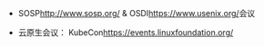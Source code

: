 - SOSP<http://www.sosp.org/> &  OSDI<https://www.usenix.org/>会议

- 云原生会议： KubeCon<https://events.linuxfoundation.org/>





